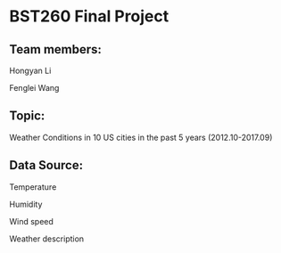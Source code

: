 # BST260 Final Project 

## Team members:

Hongyan Li

Fenglei Wang


## Topic:

Weather Conditions in 10 US cities in the past 5 years (2012.10-2017.09)

## Data Source: 

Temperature

Humidity

Wind speed

Weather description
